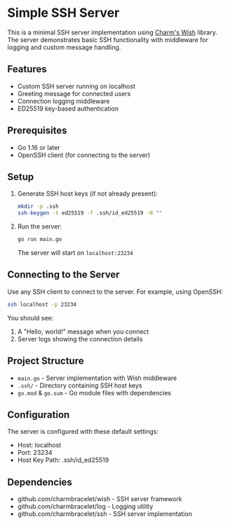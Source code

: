 # Simple SSH Server

This is a minimal SSH server implementation using [Charm's Wish](https://github.com/charmbracelet/wish) library. The server demonstrates basic SSH functionality with middleware for logging and custom message handling.

## Features

- Custom SSH server running on localhost
- Greeting message for connected users
- Connection logging middleware
- ED25519 key-based authentication

## Prerequisites

- Go 1.16 or later
- OpenSSH client (for connecting to the server)

## Setup

1. Generate SSH host keys (if not already present):
   ```bash
   mkdir -p .ssh
   ssh-keygen -t ed25519 -f .ssh/id_ed25519 -N ""
   ```

2. Run the server:
   ```bash
   go run main.go
   ```
   The server will start on `localhost:23234`

## Connecting to the Server

Use any SSH client to connect to the server. For example, using OpenSSH:

```bash
ssh localhost -p 23234
```

You should see:
1. A "Hello, world!" message when you connect
2. Server logs showing the connection details

## Project Structure

- `main.go` - Server implementation with Wish middleware
- `.ssh/` - Directory containing SSH host keys
- `go.mod` & `go.sum` - Go module files with dependencies

## Configuration

The server is configured with these default settings:
- Host: localhost
- Port: 23234
- Host Key Path: .ssh/id_ed25519

## Dependencies

- github.com/charmbracelet/wish - SSH server framework
- github.com/charmbracelet/log - Logging utility
- github.com/charmbracelet/ssh - SSH server implementation 